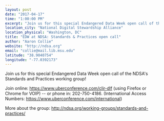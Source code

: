 ```yaml
---
layout: post
date: "2017-04-17"
time: "1:00:00 PM"
excerpt: "Join us for this special Endangered Data Week open call of the NDSA's Standards and Practices working group..."
location_city: "National Digital Stewardship Alliance"
location_physical: "Washington, DC"
title: "EDW at NDSA: Standards & Practices open call"
author: "Aaron Collie"
website: "http://ndsa.org"
email: "collie@mail.lib.msu.edu"
latitude: "38.9040754"
longitude: "-77.0392173"
---
```


Join us for this special Endangered Data Week open call of the NDSA's Standards and Practices working group!

Join online: https://www.uberconference.com/clir-dlf (using Firefox or Chrome for VOIP) -- or phone in: 202-750-4186. (International Access Numbers: https://www.uberconference.com/international)

More about the group: http://ndsa.org/working-groups/standards-and-practices/
